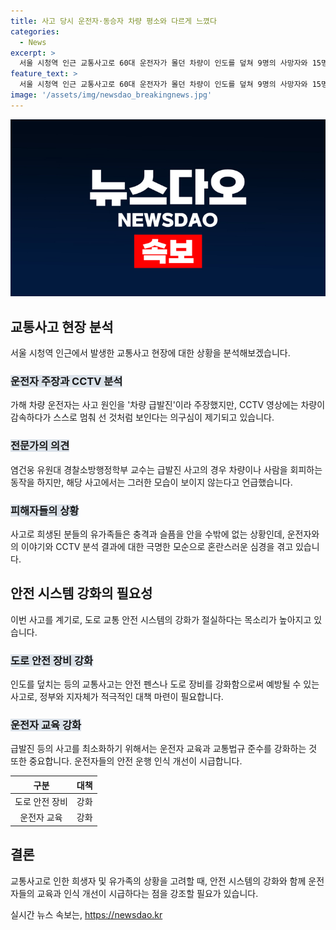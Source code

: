 ```yaml
---
title: 사고 당시 운전자·동승자 차량 평소와 다르게 느꼈다
categories:
  - News
excerpt: >
  서울 시청역 인근 교통사고로 60대 운전자가 몰던 차량이 인도를 덮쳐 9명의 사망자와 15명의 부상자를 낸 사고는 대형 교통사고로, 보행자들을 역주행하는 차량이 덮친 것으로 알려졌습니다. 운전자는 차량 급발진 주장하며 사측 진술을 전했지만, CCTV 영상 상 차량이 감속하다가 멈춰선 것처럼 보인다는 점이 의문을 제기했습니다. 전문가는 당황한 운전자가 브레이크를 밟으려다 가속페달을 밟을 가능성 등을 언급했습니다. (출처: 디지털뉴스)
feature_text: >
  서울 시청역 인근 교통사고로 60대 운전자가 몰던 차량이 인도를 덮쳐 9명의 사망자와 15명의 부상자를 낸 사고는 대형 교통사고로, 보행자들을 역주행하는 차량이 덮친 것으로 알려졌습니다. 운전자는 차량 급발진 주장하며 사측 진술을 전했지만, CCTV 영상 상 차량이 감속하다가 멈춰선 것처럼 보인다는 점이 의문을 제기했습니다. 전문가는 당황한 운전자가 브레이크를 밟으려다 가속페달을 밟을 가능성 등을 언급했습니다. (출처: 디지털뉴스)
image: '/assets/img/newsdao_breakingnews.jpg'
---
```


<p><img src="/assets/img/newsdao_breakingnews.jpg" alt="koreaapp 속보" /></p>

<h2 data-ke-size="size26">교통사고 현장 분석</h2>

<p data-ke-size="size16">서울 시청역 인근에서 발생한 교통사고 현장에 대한 상황을 분석해보겠습니다.</p>

<h3><b><span style="background-color: #21538527;">운전자 주장과 CCTV 분석</span></b></h3>

<p data-ke-size="size16">가해 차량 운전자는 사고 원인을 '차량 급발진'이라 주장했지만, CCTV 영상에는 차량이 감속하다가 스스로 멈춰 선 것처럼 보인다는 의구심이 제기되고 있습니다.</p>

<h3><b><span style="background-color: #21538527;">전문가의 의견</span></b></h3>

<p data-ke-size="size16">염건웅 유원대 경찰소방행정학부 교수는 급발진 사고의 경우 차량이나 사람을 회피하는 동작을 하지만, 해당 사고에서는 그러한 모습이 보이지 않는다고 언급했습니다.</p>

<h3><b><span style="background-color: #21538527;">피해자들의 상황</span></b></h3>

<p data-ke-size="size16">사고로 희생된 분들의 유가족들은 충격과 슬픔을 안을 수밖에 없는 상황인데, 운전자와의 이야기와 CCTV 분석 결과에 대한 극명한 모순으로 혼란스러운 심경을 겪고 있습니다.</p>

<h2 data-ke-size="size26">안전 시스템 강화의 필요성</h2>

<p data-ke-size="size16">이번 사고를 계기로, 도로 교통 안전 시스템의 강화가 절실하다는 목소리가 높아지고 있습니다.</p>

<h3><b><span style="background-color: #21538527;">도로 안전 장비 강화</span></b></h3>

<p data-ke-size="size16">인도를 덮치는 등의 교통사고는 안전 펜스나 도로 장비를 강화함으로써 예방될 수 있는 사고로, 정부와 지자체가 적극적인 대책 마련이 필요합니다.</p>

<h3><b><span style="background-color: #21538527;">운전자 교육 강화</span></b></h3>

<p data-ke-size="size16">급발진 등의 사고를 최소화하기 위해서는 운전자 교육과 교통법규 준수를 강화하는 것 또한 중요합니다. 운전자들의 안전 운행 인식 개선이 시급합니다.</p>

<table>
<thead>
<tr>
<th style="text-align: center;">구분</th>
<th style="text-align: center;">대책</th>
</tr>
</thead>
<tbody>
<tr>
<td style="text-align: center;">도로 안전 장비</td>
<td style="text-align: center;">강화</td>
</tr>
<tr>
<td style="text-align: center;">운전자 교육</td>
<td style="text-align: center;">강화</td>
</tr>
</tbody>
</table>

<h2 data-ke-size="size26">결론</h2>

<p data-ke-size="size16">교통사고로 인한 희생자 및 유가족의 상황을 고려할 때, 안전 시스템의 강화와 함께 운전자들의 교육과 인식 개선이 시급하다는 점을 강조할 필요가 있습니다.</p>
실시간 뉴스 속보는, <a href="https://newsdao.kr" rel="dofollow">https://newsdao.kr</a>


